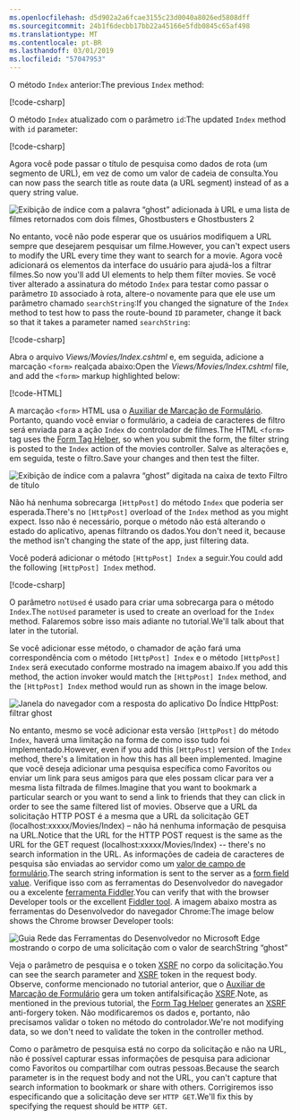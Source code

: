 ```yaml
---
ms.openlocfilehash: d5d902a2a6fcae3155c23d0040a8026ed5808dff
ms.sourcegitcommit: 24b1f6decbb17bb22a45166e5fdb0845c65af498
ms.translationtype: MT
ms.contentlocale: pt-BR
ms.lasthandoff: 03/01/2019
ms.locfileid: "57047953"
---
```

<!--
[!code-html[](~/tutorials/first-mvc-app/start-mvc/sample/MvcMovie/Views/Shared/_Layout.cshtml?highlight=7,31)]


[!code-csharp[](~/tutorials/first-mvc-app/start-mvc/sample/MvcMovie/Controllers/MoviesController.cs?name=snippet_1stSearch)]

[!code-csharp[](~/tutorials/first-mvc-app/start-mvc/sample/MvcMovie/Controllers/MoviesController.cs?name=snippet_SearchNull)]

![Index view](~/tutorials/first-mvc-app/search/_static/ghost.png)


[!code-csharp[](~/tutorials/first-mvc-app/start-mvc/sample/MvcMovie/Startup.cs?highlight=5&name=snippet_1)]

--> 

<span data-ttu-id="6d566-101">O método `Index` anterior:</span><span class="sxs-lookup"><span data-stu-id="6d566-101">The previous `Index` method:</span></span>

[!code-csharp[](~/tutorials/first-mvc-app/start-mvc/sample/MvcMovie/Controllers/MoviesController.cs?highlight=1,8&name=snippet_1stSearch)]

<span data-ttu-id="6d566-102">O método `Index` atualizado com o parâmetro `id`:</span><span class="sxs-lookup"><span data-stu-id="6d566-102">The updated `Index` method with `id` parameter:</span></span>

[!code-csharp[](~/tutorials/first-mvc-app/start-mvc/sample/MvcMovie/Controllers/MoviesController.cs?highlight=1,8&name=snippet_SearchID)]

<span data-ttu-id="6d566-103">Agora você pode passar o título de pesquisa como dados de rota (um segmento de URL), em vez de como um valor de cadeia de consulta.</span><span class="sxs-lookup"><span data-stu-id="6d566-103">You can now pass the search title as route data (a URL segment) instead of as a query string value.</span></span>

![Exibição de índice com a palavra “ghost” adicionada à URL e uma lista de filmes retornados com dois filmes, Ghostbusters e Ghostbusters 2](~/tutorials/first-mvc-app/search/_static/g2.png)

<span data-ttu-id="6d566-105">No entanto, você não pode esperar que os usuários modifiquem a URL sempre que desejarem pesquisar um filme.</span><span class="sxs-lookup"><span data-stu-id="6d566-105">However, you can't expect users to modify the URL every time they want to search for a movie.</span></span> <span data-ttu-id="6d566-106">Agora você adicionará os elementos da interface do usuário para ajudá-los a filtrar filmes.</span><span class="sxs-lookup"><span data-stu-id="6d566-106">So now you'll add UI elements to help them filter movies.</span></span> <span data-ttu-id="6d566-107">Se você tiver alterado a assinatura do método `Index` para testar como passar o parâmetro `ID` associado à rota, altere-o novamente para que ele use um parâmetro chamado `searchString`:</span><span class="sxs-lookup"><span data-stu-id="6d566-107">If you changed the signature of the `Index` method to test how to pass the route-bound `ID` parameter, change it back so that it takes a parameter named `searchString`:</span></span>

[!code-csharp[](~/tutorials/first-mvc-app/start-mvc/sample/MvcMovie/Controllers/MoviesController.cs?highlight=1&name=snippet_1stSearch)]

<span data-ttu-id="6d566-108">Abra o arquivo *Views/Movies/Index.cshtml* e, em seguida, adicione a marcação `<form>` realçada abaixo:</span><span class="sxs-lookup"><span data-stu-id="6d566-108">Open the *Views/Movies/Index.cshtml* file, and add the `<form>` markup highlighted below:</span></span>

[!code-HTML[](~/tutorials/first-mvc-app/start-mvc/sample/MvcMovie/Views/Movies/IndexForm1.cshtml?highlight=10-16&range=4-21)]

<span data-ttu-id="6d566-109">A marcação `<form>` HTML usa o [Auxiliar de Marcação de Formulário](xref:mvc/views/working-with-forms). Portanto, quando você enviar o formulário, a cadeia de caracteres de filtro será enviada para a ação `Index` do controlador de filmes.</span><span class="sxs-lookup"><span data-stu-id="6d566-109">The HTML `<form>` tag uses the [Form Tag Helper](xref:mvc/views/working-with-forms), so when you submit the form, the filter string is posted to the `Index` action of the movies controller.</span></span> <span data-ttu-id="6d566-110">Salve as alterações e, em seguida, teste o filtro.</span><span class="sxs-lookup"><span data-stu-id="6d566-110">Save your changes and then test the filter.</span></span>

![Exibição de índice com a palavra “ghost” digitada na caixa de texto Filtro de título](~/tutorials/first-mvc-app/search/_static/filter.png)

<span data-ttu-id="6d566-112">Não há nenhuma sobrecarga `[HttpPost]` do método `Index` que poderia ser esperada.</span><span class="sxs-lookup"><span data-stu-id="6d566-112">There's no `[HttpPost]` overload of the `Index` method as you might expect.</span></span> <span data-ttu-id="6d566-113">Isso não é necessário, porque o método não está alterando o estado do aplicativo, apenas filtrando os dados.</span><span class="sxs-lookup"><span data-stu-id="6d566-113">You don't need it, because the method isn't changing the state of the app, just filtering data.</span></span>

<span data-ttu-id="6d566-114">Você poderá adicionar o método `[HttpPost] Index` a seguir.</span><span class="sxs-lookup"><span data-stu-id="6d566-114">You could add the following `[HttpPost] Index` method.</span></span>

[!code-csharp[](~/tutorials/first-mvc-app/start-mvc/sample/MvcMovie/Controllers/MoviesController.cs?highlight=1&name=snippet_SearchPost)]

<span data-ttu-id="6d566-115">O parâmetro `notUsed` é usado para criar uma sobrecarga para o método `Index`.</span><span class="sxs-lookup"><span data-stu-id="6d566-115">The `notUsed` parameter is used to create an overload for the `Index` method.</span></span> <span data-ttu-id="6d566-116">Falaremos sobre isso mais adiante no tutorial.</span><span class="sxs-lookup"><span data-stu-id="6d566-116">We'll talk about that later in the tutorial.</span></span>

<span data-ttu-id="6d566-117">Se você adicionar esse método, o chamador de ação fará uma correspondência com o método `[HttpPost] Index` e o método `[HttpPost] Index` será executado conforme mostrado na imagem abaixo.</span><span class="sxs-lookup"><span data-stu-id="6d566-117">If you add this method, the action invoker would match the `[HttpPost] Index` method, and the `[HttpPost] Index` method would run as shown in the image below.</span></span>

![Janela do navegador com a resposta do aplicativo Do Índice HttpPost: filtrar ghost](~/tutorials/first-mvc-app/search/_static/fo.png)

<span data-ttu-id="6d566-119">No entanto, mesmo se você adicionar esta versão `[HttpPost]` do método `Index`, haverá uma limitação na forma de como isso tudo foi implementado.</span><span class="sxs-lookup"><span data-stu-id="6d566-119">However, even if you add this `[HttpPost]` version of the `Index` method, there's a limitation in how this has all been implemented.</span></span> <span data-ttu-id="6d566-120">Imagine que você deseja adicionar uma pesquisa específica como Favoritos ou enviar um link para seus amigos para que eles possam clicar para ver a mesma lista filtrada de filmes.</span><span class="sxs-lookup"><span data-stu-id="6d566-120">Imagine that you want to bookmark a particular search or you want to send a link to friends that they can click in order to see the same filtered list of movies.</span></span> <span data-ttu-id="6d566-121">Observe que a URL da solicitação HTTP POST é a mesma que a URL da solicitação GET (localhost:xxxxx/Movies/Index) – não há nenhuma informação de pesquisa na URL.</span><span class="sxs-lookup"><span data-stu-id="6d566-121">Notice that the URL for the HTTP POST request is the same as the URL for the GET request (localhost:xxxxx/Movies/Index) -- there's no search information in the URL.</span></span> <span data-ttu-id="6d566-122">As informações de cadeia de caracteres de pesquisa são enviadas ao servidor como um [valor de campo de formulário](https://developer.mozilla.org/docs/Learn/HTML/Forms/Sending_and_retrieving_form_data).</span><span class="sxs-lookup"><span data-stu-id="6d566-122">The search string information is sent to the server as a [form field value](https://developer.mozilla.org/docs/Learn/HTML/Forms/Sending_and_retrieving_form_data).</span></span> <span data-ttu-id="6d566-123">Verifique isso com as ferramentas do Desenvolvedor do navegador ou a excelente [ferramenta Fiddler](http://www.telerik.com/fiddler).</span><span class="sxs-lookup"><span data-stu-id="6d566-123">You can verify that with the browser Developer tools or the excellent [Fiddler tool](http://www.telerik.com/fiddler).</span></span> <span data-ttu-id="6d566-124">A imagem abaixo mostra as ferramentas do Desenvolvedor do navegador Chrome:</span><span class="sxs-lookup"><span data-stu-id="6d566-124">The image below shows the Chrome browser Developer tools:</span></span>

![Guia Rede das Ferramentas do Desenvolvedor no Microsoft Edge mostrando o corpo de uma solicitação com o valor de searchString “ghost”](~/tutorials/first-mvc-app/search/_static/f12_rb.png)

<span data-ttu-id="6d566-126">Veja o parâmetro de pesquisa e o token [XSRF](xref:security/anti-request-forgery) no corpo da solicitação.</span><span class="sxs-lookup"><span data-stu-id="6d566-126">You can see the search parameter and [XSRF](xref:security/anti-request-forgery) token in the request body.</span></span> <span data-ttu-id="6d566-127">Observe, conforme mencionado no tutorial anterior, que o [Auxiliar de Marcação de Formulário](xref:mvc/views/working-with-forms) gera um token antifalsificação [XSRF](xref:security/anti-request-forgery).</span><span class="sxs-lookup"><span data-stu-id="6d566-127">Note, as mentioned in the previous tutorial, the [Form Tag Helper](xref:mvc/views/working-with-forms) generates an [XSRF](xref:security/anti-request-forgery) anti-forgery token.</span></span> <span data-ttu-id="6d566-128">Não modificaremos os dados e, portanto, não precisamos validar o token no método do controlador.</span><span class="sxs-lookup"><span data-stu-id="6d566-128">We're not modifying data, so we don't need to validate the token in the controller method.</span></span>

<span data-ttu-id="6d566-129">Como o parâmetro de pesquisa está no corpo da solicitação e não na URL, não é possível capturar essas informações de pesquisa para adicionar como Favoritos ou compartilhar com outras pessoas.</span><span class="sxs-lookup"><span data-stu-id="6d566-129">Because the search parameter is in the request body and not the URL, you can't capture that search information to bookmark or share with others.</span></span> <span data-ttu-id="6d566-130">Corrigiremos isso especificando que a solicitação deve ser `HTTP GET`.</span><span class="sxs-lookup"><span data-stu-id="6d566-130">We'll fix this by specifying the request should be `HTTP GET`.</span></span>
